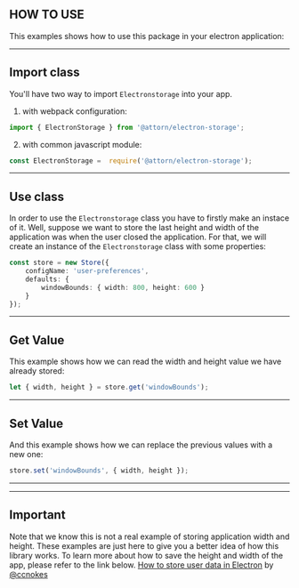 ## HOW TO USE

This examples shows how to use this package in your electron application:

------------


## Import class
You'll have two way to import `Electronstorage` into your app.

1. with webpack configuration:
```ts
import { ElectronStorage } from '@attorn/electron-storage';
```
2. with common javascript module:
```ts
const ElectronStorage =  require('@attorn/electron-storage');
```

------------


## Use class
In order to use the `Electronstorage` class you have to firstly make an instace of it. Well, suppose we want to store the last height and width of the application was when the user closed the application. For that, we will create an instance of the `Electronstorage` class with some properties:

```ts
const store = new Store({
	configName: 'user-preferences',
	defaults: {
		windowBounds: { width: 800, height: 600 }
	}
});
```

------------

## Get Value
This example shows how we can read the width and height value we have already stored:
```ts
let { width, height } = store.get('windowBounds');
```

------------



## Set Value
And this example shows how we can replace the previous values with a new one:
```ts
store.set('windowBounds', { width, height });
```

------------


------------

## Important

Note that we know this is not a real example of storing application width and height. These examples are just here to give you a better idea of how this library works. To learn more about how to save the height and width of the app, please refer to the link below.
[How to store user data in Electron](https://cameronnokes.com/blog/how-to-store-user-data-in-electron/) by [@ccnokes](https://github.com/ccnokes)

